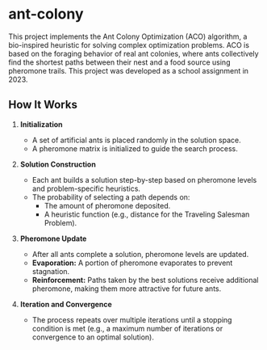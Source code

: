 # ant-colony

This project implements the Ant Colony Optimization (ACO) algorithm, a bio-inspired heuristic for solving complex optimization problems. ACO is based on the foraging behavior of real ant colonies, where ants collectively find the shortest paths between their nest and a food source using pheromone trails. This project was developed as a school assignment in 2023.

## How It Works

1. **Initialization**  
   - A set of artificial ants is placed randomly in the solution space.  
   - A pheromone matrix is initialized to guide the search process.  

2. **Solution Construction**  
   - Each ant builds a solution step-by-step based on pheromone levels and problem-specific heuristics.  
   - The probability of selecting a path depends on:  
     - The amount of pheromone deposited.  
     - A heuristic function (e.g., distance for the Traveling Salesman Problem).  

3. **Pheromone Update**  
   - After all ants complete a solution, pheromone levels are updated.  
   - **Evaporation:** A portion of pheromone evaporates to prevent stagnation.  
   - **Reinforcement:** Paths taken by the best solutions receive additional pheromone, making them more attractive for future ants.  

4. **Iteration and Convergence**  
   - The process repeats over multiple iterations until a stopping condition is met (e.g., a maximum number of iterations or convergence to an optimal solution).  
